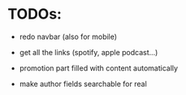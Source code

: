 # TODOs:
- redo navbar (also for mobile)
- get all the links (spotify, apple podcast...)

- promotion part filled with content automatically
- make author fields searchable for real